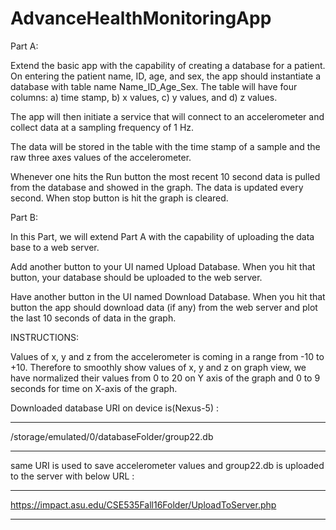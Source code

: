 # AdvanceHealthMonitoringApp

Part A:

Extend the basic app with the capability of creating a database for a patient. On entering the patient name, ID, age, and sex, the app should instantiate a database with table name Name_ID_Age_Sex. The table will have four columns: a) time stamp, b) x values, c) y values, and d) z values.

The app will then initiate a service that will connect to an accelerometer and collect data at a sampling frequency of 1 Hz. 

The data will be stored in the table with the time stamp of a sample and the raw three axes values of the accelerometer.

Whenever one hits the Run button the most recent 10 second data is pulled from the database and showed in the graph. The data is updated every second. When stop button is hit the graph is cleared.


Part B:

In this Part, we will extend Part A with the capability of uploading the data base to a web server.

Add another button to your UI named Upload Database. When you hit that button, your database should be uploaded to the web server.

Have another button in the UI named Download Database. When you hit that button the app should download data (if any) from the web server and plot the last 10 seconds of data in the graph.



INSTRUCTIONS:

Values of x, y and z from the accelerometer is coming in a range from -10 to +10. Therefore to smoothly show values of x, y and z on graph view, we have normalized their values from 0 to 20 on Y axis of the graph and 0 to 9 seconds for time on X-axis of the graph.

Downloaded database URI on device is(Nexus-5) :
***********************************************
/storage/emulated/0/databaseFolder/group22.db
***********************************************

same URI is used to save accelerometer values and group22.db is uploaded to the server with below URL :
*************************************************************
https://impact.asu.edu/CSE535Fall16Folder/UploadToServer.php
*************************************************************
